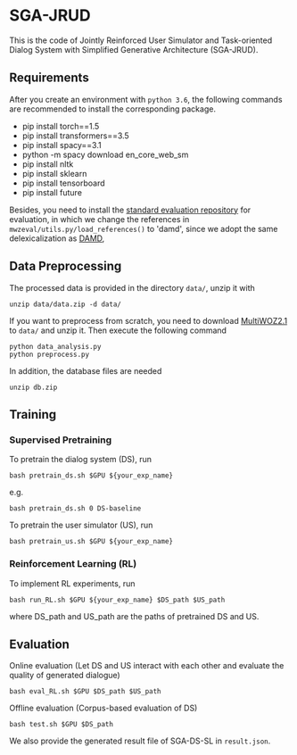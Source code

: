 # SGA-JRUD
This is the code of Jointly Reinforced User Simulator and Task-oriented Dialog System with Simplified Generative Architecture (SGA-JRUD).
## Requirements
After you create an environment with `python 3.6`, the following commands are recommended to install the corresponding package.
* pip install torch==1.5
* pip install transformers==3.5
* pip install spacy==3.1
* python -m spacy download en_core_web_sm
* pip install nltk
* pip install sklearn
* pip install tensorboard
* pip install future

Besides, you need to install the [standard evaluation repository](https://github.com/Tomiinek/MultiWOZ_Evaluation) for evaluation, in which we change the references in `mwzeval/utils.py/load_references()` to 'damd', since we adopt the same delexicalization as [DAMD](https://github.com/thu-spmi/damd-multiwoz), 

## Data Preprocessing
The processed data is provided in the directory `data/`, unzip it with
```
unzip data/data.zip -d data/
```
If you want to preprocess from scratch, you need to download [MultiWOZ2.1](https://github.com/budzianowski/multiwoz/blob/master/data/MultiWOZ_2.1.zip) to `data/` and unzip it. Then execute the following command
```
python data_analysis.py
python preprocess.py
```
In addition, the database files are needed
```
unzip db.zip
```
## Training

### Supervised Pretraining
To pretrain the dialog system (DS), run
```
bash pretrain_ds.sh $GPU ${your_exp_name}
```
e.g.
```
bash pretrain_ds.sh 0 DS-baseline
```
To pretrain the user simulator (US), run
```
bash pretrain_us.sh $GPU ${your_exp_name}
```
### Reinforcement Learning (RL)
To implement RL experiments, run
```
bash run_RL.sh $GPU ${your_exp_name} $DS_path $US_path
```
where DS_path and US_path are the paths of pretrained DS and US.
## Evaluation 
Online evaluation (Let DS and US interact with each other and evaluate the quality of generated dialogue)
```
bash eval_RL.sh $GPU $DS_path $US_path
```
Offline evaluation (Corpus-based evaluation of DS)
```
bash test.sh $GPU $DS_path
```
We also provide the generated result file of SGA-DS-SL in `result.json`.